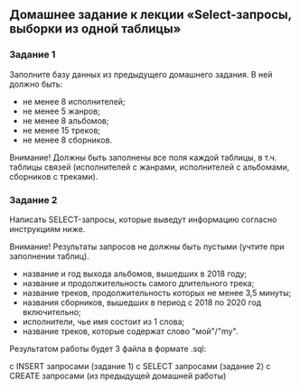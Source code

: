 ## Домашнее задание к лекции «Select-запросы, выборки из одной таблицы»
### Задание 1
Заполните базу данных из предыдущего домашнего задания. В ней должно быть:

- не менее 8 исполнителей;
- не менее 5 жанров;
- не менее 8 альбомов;
- не менее 15 треков;
- не менее 8 сборников.
  
Внимание! Должны быть заполнены все поля каждой таблицы, в т.ч. таблицы связей (исполнителей с жанрами, исполнителей с альбомами, сборников с треками).

### Задание 2
Написать SELECT-запросы, которые выведут информацию согласно инструкциям ниже.

Внимание! Результаты запросов не должны быть пустыми (учтите при заполнении таблиц).

- название и год выхода альбомов, вышедших в 2018 году;
- название и продолжительность самого длительного трека;
- название треков, продолжительность которых не менее 3,5 минуты;
- названия сборников, вышедших в период с 2018 по 2020 год включительно;
- исполнители, чье имя состоит из 1 слова;
- название треков, которые содержат слово "мой"/"my".
  
Результатом работы будет 3 файла в формате .sql:

с INSERT запросами (задание 1)
с SELECT запросами (задание 2)
с CREATE запросами (из предыдущей домашней работы)